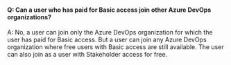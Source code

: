 #### Q: Can a user who has paid for Basic access join other Azure DevOps organizations?

A: No, a user can join only the Azure DevOps organization for which the user has paid for Basic access. But a user can join any Azure DevOps organization where free users with Basic access are still available. The user can also join as a user with Stakeholder access for free.
